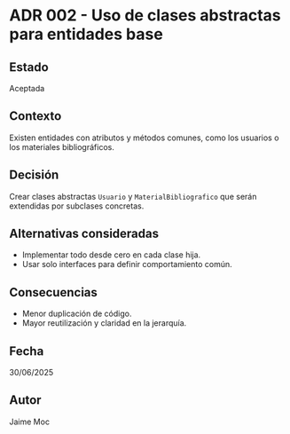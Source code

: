 # ADR 002 - Uso de clases abstractas para entidades base

## Estado
Aceptada

## Contexto
Existen entidades con atributos y métodos comunes, como los usuarios o los materiales bibliográficos.

## Decisión
Crear clases abstractas `Usuario` y `MaterialBibliografico` que serán extendidas por subclases concretas.

## Alternativas consideradas
- Implementar todo desde cero en cada clase hija.
- Usar solo interfaces para definir comportamiento común.

## Consecuencias
- Menor duplicación de código.
- Mayor reutilización y claridad en la jerarquía.

## Fecha
30/06/2025

## Autor
Jaime Moc